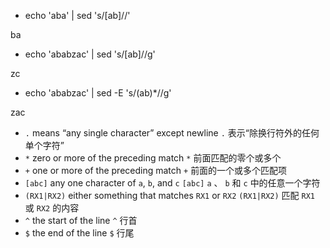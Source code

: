 + echo 'aba' | sed 's/[ab]//'

 ba

+ echo 'ababzac' | sed 's/[ab]//g'

zc

+ echo 'ababzac' | sed -E 's/(ab)*//g'

zac

- `.` means “any single character” except newline
  `.` 表示“除换行符外的任何单个字符”
- `*` zero or more of the preceding match
  `*` 前面匹配的零个或多个
- `+` one or more of the preceding match
  `+` 前面的一个或多个匹配项
- `[abc]` any one character of `a`, `b`, and `c`
  `[abc]` `a` 、 `b` 和 `c` 中的任意一个字符
- `(RX1|RX2)` either something that matches `RX1` or `RX2`
  `(RX1|RX2)` 匹配 `RX1` 或 `RX2` 的内容
- `^` the start of the line
  `^` 行首
- `$` the end of the line
  `$` 行尾